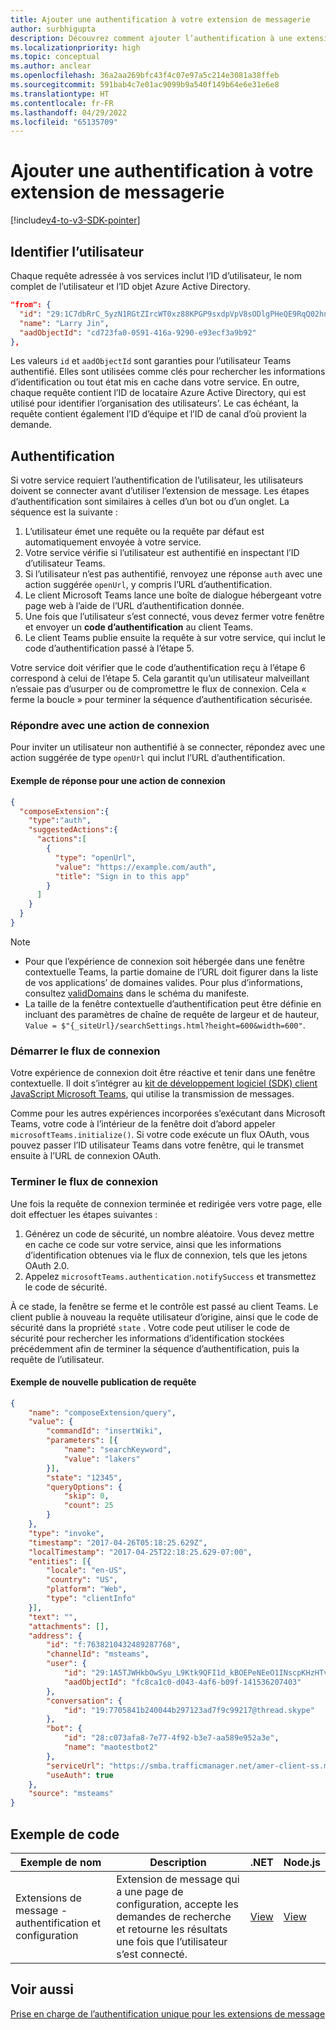 ```yaml
---
title: Ajouter une authentification à votre extension de messagerie
author: surbhigupta
description: Découvrez comment ajouter l’authentification à une extension de messagerie à l’aide d’exemples de code et d’exemples
ms.localizationpriority: high
ms.topic: conceptual
ms.author: anclear
ms.openlocfilehash: 36a2aa269bfc43f4c07e97a5c214e3081a38ffeb
ms.sourcegitcommit: 591bab4c7e01ac9099b9a540f149b64e6e31e6e8
ms.translationtype: HT
ms.contentlocale: fr-FR
ms.lasthandoff: 04/29/2022
ms.locfileid: "65135709"
---
```

# <a name="add-authentication-to-your-message-extension"></a>Ajouter une authentification à votre extension de messagerie

[!include[v4-to-v3-SDK-pointer](~/includes/v4-to-v3-pointer-me.md)]

## <a name="identify-the-user"></a>Identifier l’utilisateur

Chaque requête adressée à vos services inclut l’ID d’utilisateur, le nom complet de l’utilisateur et l’ID objet Azure Active Directory.

```json
"from": {
  "id": "29:1C7dbRrC_5yzN1RGtZIrcWT0xz88KPGP9sxdpVpV8sODlgPHeQE9RqQ02hnpuKzy6zZ-AaZx6swUOMj_Dsdse3TQ4sIaeebbFBF-VgjJy_nY",
  "name": "Larry Jin",
  "aadObjectId": "cd723fa0-0591-416a-9290-e93ecf3a9b92"
},
```

Les valeurs `id` et `aadObjectId` sont garanties pour l’utilisateur Teams authentifié. Elles sont utilisées comme clés pour rechercher les informations d’identification ou tout état mis en cache dans votre service. En outre, chaque requête contient l’ID de locataire Azure Active Directory, qui est utilisé pour identifier l’organisation des utilisateurs’. Le cas échéant, la requête contient également l’ID d’équipe et l’ID de canal d’où provient la demande.

## <a name="authentication"></a>Authentification

Si votre service requiert l’authentification de l’utilisateur, les utilisateurs doivent se connecter avant d’utiliser l’extension de message. Les étapes d’authentification sont similaires à celles d’un bot ou d’un onglet. La séquence est la suivante :

1. L’utilisateur émet une requête ou la requête par défaut est automatiquement envoyée à votre service.
1. Votre service vérifie si l’utilisateur est authentifié en inspectant l’ID d’utilisateur Teams.
1. Si l’utilisateur n’est pas authentifié, renvoyez une réponse `auth` avec une action suggérée `openUrl`, y compris l’URL d’authentification.
1. Le client Microsoft Teams lance une boîte de dialogue hébergeant votre page web à l’aide de l’URL d’authentification donnée.
1. Une fois que l’utilisateur s’est connecté, vous devez fermer votre fenêtre et envoyer un **code d’authentification** au client Teams.
1. Le client Teams publie ensuite la requête à sur votre service, qui inclut le code d’authentification passé à l’étape 5.

Votre service doit vérifier que le code d’authentification reçu à l’étape 6 correspond à celui de l’étape 5. Cela garantit qu’un utilisateur malveillant n’essaie pas d’usurper ou de compromettre le flux de connexion. Cela « ferme la boucle » pour terminer la séquence d’authentification sécurisée.

### <a name="respond-with-a-sign-in-action"></a>Répondre avec une action de connexion

Pour inviter un utilisateur non authentifié à se connecter, répondez avec une action suggérée de type `openUrl` qui inclut l’URL d’authentification.

#### <a name="response-example-for-a-sign-in-action"></a>Exemple de réponse pour une action de connexion

```json
{
  "composeExtension":{
    "type":"auth",
    "suggestedActions":{
      "actions":[
        {
          "type": "openUrl",
          "value": "https://example.com/auth",
          "title": "Sign in to this app"
        }
      ]
    }
  }
}
```

> [!NOTE]
>
> * Pour que l’expérience de connexion soit hébergée dans une fenêtre contextuelle Teams, la partie domaine de l’URL doit figurer dans la liste de vos applications’ de domaines valides. Pour plus d’informations, consultez [validDomains](~/resources/schema/manifest-schema.md#validdomains) dans le schéma du manifeste.
> * La taille de la fenêtre contextuelle d’authentification peut être définie en incluant des paramètres de chaîne de requête de largeur et de hauteur, `Value = $"{_siteUrl}/searchSettings.html?height=600&width=600"`.

### <a name="start-the-sign-in-flow"></a>Démarrer le flux de connexion

Votre expérience de connexion doit être réactive et tenir dans une fenêtre contextuelle. Il doit s’intégrer au [kit de développement logiciel (SDK) client JavaScript Microsoft Teams](/javascript/api/overview/msteams-client), qui utilise la transmission de messages.

Comme pour les autres expériences incorporées s’exécutant dans Microsoft Teams, votre code à l’intérieur de la fenêtre doit d’abord appeler `microsoftTeams.initialize()`. Si votre code exécute un flux OAuth, vous pouvez passer l’ID utilisateur Teams dans votre fenêtre, qui le transmet ensuite à l’URL de connexion OAuth.

### <a name="complete-the-sign-in-flow"></a>Terminer le flux de connexion

Une fois la requête de connexion terminée et redirigée vers votre page, elle doit effectuer les étapes suivantes :

1. Générez un code de sécurité, un nombre aléatoire. Vous devez mettre en cache ce code sur votre service, ainsi que les informations d’identification obtenues via le flux de connexion, tels que les jetons OAuth 2.0.
1. Appelez `microsoftTeams.authentication.notifySuccess` et transmettez le code de sécurité.

À ce stade, la fenêtre se ferme et le contrôle est passé au client Teams. Le client publie à nouveau la requête utilisateur d’origine, ainsi que le code de sécurité dans la propriété `state` . Votre code peut utiliser le code de sécurité pour rechercher les informations d’identification stockées précédemment afin de terminer la séquence d’authentification, puis la requête de l’utilisateur.

#### <a name="reissued-request-example"></a>Exemple de nouvelle publication de requête

```json
{
    "name": "composeExtension/query",
    "value": {
        "commandId": "insertWiki",
        "parameters": [{
            "name": "searchKeyword",
            "value": "lakers"
        }],
        "state": "12345",
        "queryOptions": {
            "skip": 0,
            "count": 25
        }
    },
    "type": "invoke",
    "timestamp": "2017-04-26T05:18:25.629Z",
    "localTimestamp": "2017-04-25T22:18:25.629-07:00",
    "entities": [{
        "locale": "en-US",
        "country": "US",
        "platform": "Web",
        "type": "clientInfo"
    }],
    "text": "",
    "attachments": [],
    "address": {
        "id": "f:7638210432489287768",
        "channelId": "msteams",
        "user": {
            "id": "29:1A5TJWHkbOwSyu_L9Ktk9QFI1d_kBOEPeNEeO1INscpKHzHTvWfiau5AX_6y3SuiOby-r73dzHJ17HipUWqGPgw",
            "aadObjectId": "fc8ca1c0-d043-4af6-b09f-141536207403"
        },
        "conversation": {
            "id": "19:7705841b240044b297123ad7f9c99217@thread.skype"
        },
        "bot": {
            "id": "28:c073afa8-7e77-4f92-b3e7-aa589e952a3e",
            "name": "maotestbot2"
        },
        "serviceUrl": "https://smba.trafficmanager.net/amer-client-ss.msg/",
        "useAuth": true
    },
    "source": "msteams"
}
```

## <a name="code-sample"></a>Exemple de code

|**Exemple de nom** | **Description** |**.NET** | **Node.js**|
|----------------|-----------------|--------------|----------------|
|Extensions de message - authentification et configuration | Extension de message qui a une page de configuration, accepte les demandes de recherche et retourne les résultats une fois que l’utilisateur s’est connecté. |[View](https://github.com/microsoft/BotBuilder-Samples/tree/main/samples/csharp_dotnetcore/52.teams-messaging-extensions-search-auth-config)|[View](https://github.com/microsoft/BotBuilder-Samples/blob/main/samples/javascript_nodejs/52.teams-messaging-extensions-search-auth-config)|

## <a name="see-also"></a>Voir aussi

[Prise en charge de l’authentification unique pour les extensions de message](~/messaging-extensions/how-to/enable-sso-auth-me.md)
